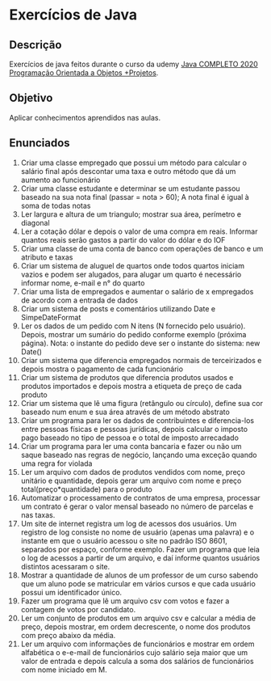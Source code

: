 # Exercícios de Java
## Descrição
Exercícios de java feitos durante o curso da udemy [Java COMPLETO 2020 Programação Orientada a Objetos +Projetos](https://www.udemy.com/course/java-curso-completo/).
## Objetivo
Aplicar conhecimentos aprendidos nas aulas.
## Enunciados
  1. Criar uma classe empregado que possui um método para calcular o salário final após descontar uma taxa e outro método que dá um aumento ao funcionário 
  2. Criar uma classe estudante e determinar se um estudante passou baseado na sua nota final (passar = nota > 60); A nota final é igual à soma de todas notas 
  3. Ler largura e altura de um triangulo; mostrar sua área, perímetro e diagonal 
  4. Ler a cotação dólar e depois o valor de uma compra em reais. Informar quantos reais serão gastos a partir do valor do dólar e do IOF 
  5. Criar uma classe de uma conta de banco com operações de banco e um atributo e taxas 
  6. Criar um sistema de aluguel de quartos onde todos quartos iniciam vazios e podem ser alugados, para alugar um quarto é necessário informar nome, e-mail e n° do quarto 
  7. Criar uma lista de empregados e aumentar o salário de x empregados de acordo com a entrada de dados 
  9. Criar um sistema de posts e comentários utilizando Date e SimpeDateFormat 
  10. Ler os dados de um pedido com N itens (N fornecido pelo usuário). Depois, mostrar um sumário do pedido conforme exemplo (próxima página). Nota: o instante do pedido deve ser o instante do sistema: new Date() 
  11. Criar um sistema que diferencia empregados normais de terceirizados e depois mostra o pagamento de cada funcionário 
  12. Criar um sistema de produtos que diferencia produtos usados e produtos importados e depois mostra a etiqueta de preço de cada produto  
  13. Criar um sistema que lê uma figura (retângulo ou círculo), define sua cor baseado num enum e sua área através de um método abstrato 
  14. Criar um programa para ler os dados de contribuintes e diferencia-los entre pessoas físicas e pessoas jurídicas, depois calcular o imposto pago baseado no tipo de pessoa e o total de imposto arrecadado 
  15. Criar um programa para ler uma conta bancaria e fazer ou não um saque baseado nas regras de negócio, lançando uma exceção quando uma regra for violada 
  16. Ler um arquivo com dados de produtos vendidos com nome, preço unitário e quantidade, depois gerar um arquivo com nome e preço total(preço*quantidade) para o produto 
  17. Automatizar o processamento de contratos de uma empresa, processar um contrato é gerar o valor mensal baseado no número de parcelas e nas taxas.
  18. Um site de internet registra um log de acessos dos usuários. Um registro de log consiste no nome de usuário (apenas uma palavra) e o instante em que o usuário acessou o site no padrão ISO 8601, separados por espaço, conforme exemplo. Fazer um programa que leia o log de acessos a partir de um arquivo, e daí informe quantos usuários distintos acessaram o site.  
  19. Mostrar a quantidade de alunos de um professor de um curso sabendo que um aluno pode se matricular em vários cursos e que cada usuário possui um identificador único. 
  20. Fazer um programa que lê um arquivo csv com votos e fazer a contagem de votos por candidato.
  21. Ler um conjunto de produtos em um arquivo csv e calcular a média de preço, depois mostrar, em ordem decrescente, o nome dos produtos com preço abaixo da média.
  22. Ler um arquivo com informações de funcionários e mostrar em ordem alfabética o e-e-mail de funcionários cujo salário seja maior que um valor de entrada e depois calcula a   soma dos salários de funcionários com nome iniciado em M.
